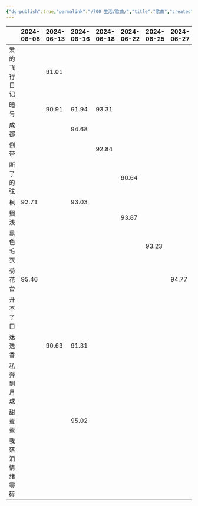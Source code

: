 ```yaml
---
{"dg-publish":true,"permalink":"/700 生活/歌曲/","title":"歌曲","created":"2024-07-01T22:43:38.532+08:00","updated":"2024-07-01T22:56:06.688+08:00"}
---
```



|         | 2024-06-08 | 2024-06-13 | 2024-06-16 | 2024-06-18 | 2024-06-22 | 2024-06-25 | 2024-06-27 | 2024-06-29 | 2024-07-01 |
| ------- | ---------- | ---------- | ---------- | ---------- | ---------- | ---------- | ---------- | ---------- | ---------- |
| 爱的飞行日记  |            | 91.01      |            |            |            |            |            |            |            |
| 暗号      |            | 90.91      | 91.94      | 93.31      |            |            |            | 93.10      | 94.00      |
| 成都      |            |            | 94.68      |            |            |            |            |            |            |
| 倒带      |            |            |            | 92.84      |            |            |            |            |            |
| 断了的弦    |            |            |            |            | 90.64      |            |            | 91.87      |            |
| 枫       | 92.71      |            | 93.03      |            |            |            |            |            | 93.11      |
| 搁浅      |            |            |            |            | 93.87      |            |            |            |            |
| 黑色毛衣    |            |            |            |            |            | 93.23      |            |            | 92.92      |
| 菊花台     | 95.46      |            |            |            |            |            | 94.77      |            | 94.45      |
| 开不了口    |            |            |            |            |            |            |            | 91.14      |            |
| 迷迭香     |            | 90.63      | 91.31      |            |            |            |            | 93.22      |            |
| 私奔到月球   |            |            |            |            |            |            |            |            | 89.16      |
| 甜蜜蜜     |            |            | 95.02      |            |            |            |            |            |            |
| 我落泪情绪零碎 |            |            |            |            |            |            |            |            | 92.06      |

